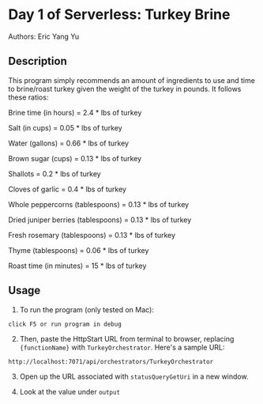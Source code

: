 # Day 1 of Serverless: Turkey Brine

Authors: Eric Yang Yu

## Description

This program simply recommends an amount of ingredients to use and time to brine/roast turkey given the weight of the turkey in pounds. It follows these ratios:

Brine time (in hours) = 2.4 * lbs of turkey
 
Salt (in cups) = 0.05 * lbs of turkey
 
Water (gallons) = 0.66 * lbs of turkey
 
Brown sugar (cups) = 0.13 * lbs of turkey
 
Shallots = 0.2 * lbs of turkey
 
Cloves of garlic = 0.4 * lbs of turkey
 
Whole peppercorns (tablespoons) = 0.13 * lbs of turkey
 
Dried juniper berries (tablespoons) = 0.13 * lbs of turkey
 
Fresh rosemary (tablespoons) = 0.13 * lbs of turkey
 
Thyme (tablespoons) = 0.06 * lbs of turkey
 
Roast time (in minutes) = 15 * lbs of turkey

## Usage
1. To run the program (only tested on Mac):
```
click F5 or run program in debug
```

2. Then, paste the HttpStart URL from terminal to browser, replacing `{functionName}` with `TurkeyOrchestrator`. Here's a sample URL:
```
http://localhost:7071/api/orchestrators/TurkeyOrchestrator
```

3. Open up the URL associated with `statusQueryGetUri` in a new window.

4. Look at the value under `output`